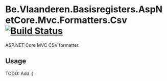 # Be.Vlaanderen.Basisregisters.AspNetCore.Mvc.Formatters.Csv [![Build Status](https://github.com/Informatievlaanderen/csv-formatter/workflows/Build/badge.svg)](https://github.com/Informatievlaanderen/csv-formatter/actions)

ASP.NET Core MVC CSV formatter.

## Usage

TODO: Add :)
